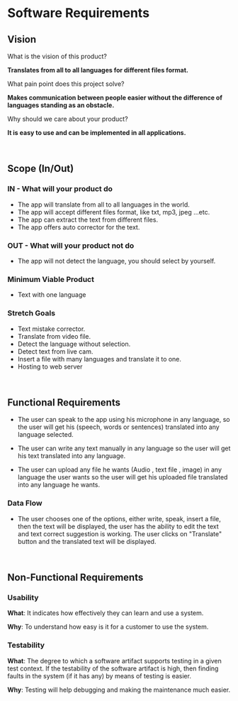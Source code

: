 # Software Requirements

## Vision

What is the vision of this product?

**Translates from all to all languages for different files format.**

What pain point does this project solve?

**Makes communication between people easier without the difference of languages standing as an obstacle.**

Why should we care about your product?

**It is easy to use and can be implemented in all applications.**

&nbsp;

## Scope (In/Out)

### IN - What will your product do

- The app will translate from all to all languages in the world.
- The app will accept different files format, like txt, mp3, jpeg ...etc.
- The app can extract the text from different files.
- The app offers auto corrector for the text.

### OUT - What will your product not do

- The app will not detect the language, you should select by yourself.

### Minimum Viable Product

- Text with one language

### Stretch Goals

- Text mistake corrector.
- Translate from video file.
- Detect the language without selection.
- Detect text from live cam.
- Insert a file with many languages and translate it to one.
- Hosting to web server

&nbsp;

## Functional Requirements

- The user can speak to the app using his microphone in any language, so the user will get his (speech, words or sentences) translated into any language selected.

- The user can write any text manually in any language so the user will get his text translated into any language.

- The user can upload any file he wants (Audio , text file , image) in any language the user wants so the user will get his uploaded file translated into any language he wants.

### Data Flow

- The user chooses one of the options, either write, speak, insert a file, then the text will be displayed, the user has the ability to edit the text and text correct suggestion is working. The user clicks on "Translate" button and the translated text will be displayed.

&nbsp;

## Non-Functional Requirements

### **Usability**

**What**: It indicates how effectively they can learn and use a system.

**Why**: To understand how easy is it for a customer to use the system.

### **Testability**

**What**: The degree to which a software artifact supports testing in a given test context. If the testability of the software artifact is high, then finding faults in the system (if it has any) by means of testing is easier.

**Why**: Testing will help debugging and making the maintenance much easier.
